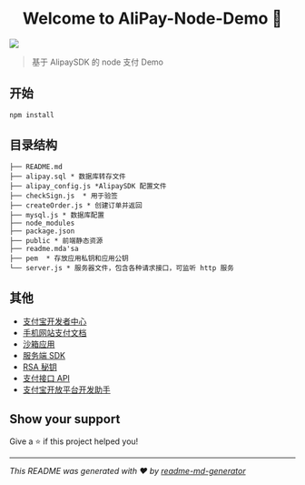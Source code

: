 <h1 align="center">Welcome to AliPay-Node-Demo 👋</h1>
<p>
  <img src="https://img.shields.io/badge/version-1.0.0-blue.svg?cacheSeconds=2592000" />
</p>

> 基于 AlipaySDK 的 node 支付 Demo

## 开始

```
npm install
```

## 目录结构

```
├── README.md
├── alipay.sql * 数据库转存文件
├── alipay_config.js *AlipaySDK 配置文件
├── checkSign.js  * 用于验签
├── createOrder.js * 创建订单并返回
├── mysql.js * 数据库配置
├── node_modules
├── package.json
├── public * 前端静态资源
├── readme.mda'sa
├── pem  * 存放应用私钥和应用公钥
└── server.js * 服务器文件，包含各种请求接口，可监听 http 服务
```

## 其他

- [支付宝开发者中心](https://developers.alipay.com/developmentAccess/developmentAccess.htm)
- [手机网站支付文档](https://docs.open.alipay.com/203/105288/)
- [沙箱应用](https://openhome.alipay.com/platform/appDaily.htm?tab=info)
- [服务端 SDK](https://docs.open.alipay.com/54/103419)
- [RSA 秘钥](https://docs.open.alipay.com/291/105971)
- [支付接口 API](https://docs.open.alipay.com/api_1/alipay.trade.wap.pay)
- [支付宝开放平台开发助手](https://docs.open.alipay.com/291/105971)

## Show your support

Give a ⭐️ if this project helped you!

---

_This README was generated with ❤️ by [readme-md-generator](https://github.com/kefranabg/readme-md-generator)_
